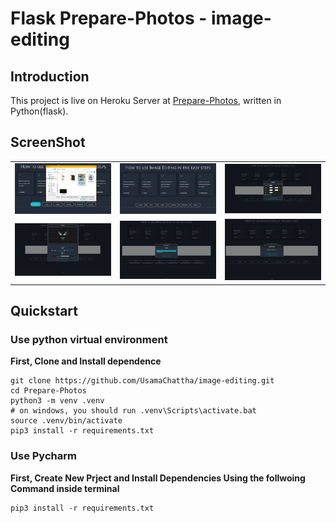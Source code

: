 # Flask Prepare-Photos    -  __image-editing__


## Introduction
This project is live on Heroku Server at [Prepare-Photos](https://image-editing.herokuapp.com/), written in Python(flask). 

## ScreenShot

<table align="center">
    <tr>
        <td align="center">
            <a href="https://raw.githubusercontent.com/UsamaChattha/image-editing/main/ScreenShot/upload.JPG">
                <img src="ScreenShot/upload.JPG" alt="Screenshot Home" width="300px" />
            </a>
        </td>
        <td align="center">
            <a href="https://raw.githubusercontent.com/UsamaChattha/image-editing/main/ScreenShot/edit.JPG">
                <img src="ScreenShot/edit.JPG" alt="Screenshot Category" width="300px" />
            </a>
        </td>
                <td align="center">
            <a href="https://raw.githubusercontent.com/UsamaChattha/image-editing/main/ScreenShot/resize.JPG">
                <img src="ScreenShot/resize.JPG" alt="Screenshot Category" width="300px" />
            </a>
        </td>
    </tr>
    <tr>
        <td align="center">
            <a href="https://raw.githubusercontent.com/UsamaChattha/image-editing/main/ScreenShot/crop.JPG">
                <img src="ScreenShot/crop.JPG" alt="Screenshot Admin Panel" width="300px" />
            </a>
        </td>
        <td align="center">
            <a href="https://raw.githubusercontent.com/UsamaChattha/image-editing/main/ScreenShot/material.JPG">
                <img src="ScreenShot/material.JPG" alt="Screenshot Site Configuration" width="300px" />
            </a>
        </td>
                <td align="center">
            <a href="https://raw.githubusercontent.com/UsamaChattha/image-editing/main/ScreenShot/download.JPG">
                <img src="ScreenShot/download.JPG" alt="Screenshot Site Configuration" width="300px" />
            </a>
        </td>
    </tr>
</table>


## Quickstart

### Use python virtual environment
**First, Clone and Install dependence**
```
git clone https://github.com/UsamaChattha/image-editing.git
cd Prepare-Photos
python3 -m venv .venv
# on windows, you should run .venv\Scripts\activate.bat 
source .venv/bin/activate
pip3 install -r requirements.txt
```

<!-- **Second, Init db and run**
```
# modify .flaskenv and flaskshop/setting.py
flask createdb
flask seed
flask run
``` -->

### Use Pycharm 
**First, Create New Prject and Install Dependencies Using the follwoing Command inside terminal**
```
pip3 install -r requirements.txt
```
<!-- **Second, enter container and add fake data**
```
docker-compose exec web sh
flask createdb
flask seed
``` -->
<!-- ### About Config of Database,stripe and email
```
Add database connection string in the configuration
Add stripe public key at front end
Add stripe secrete key in the configuration
Add email and password in the configuration
``` -->
<!-- If the js files has been modified, you need to:


Redis and Elasticsearch is unabled by default, You can enable them for good performence and search ablitity. -->
